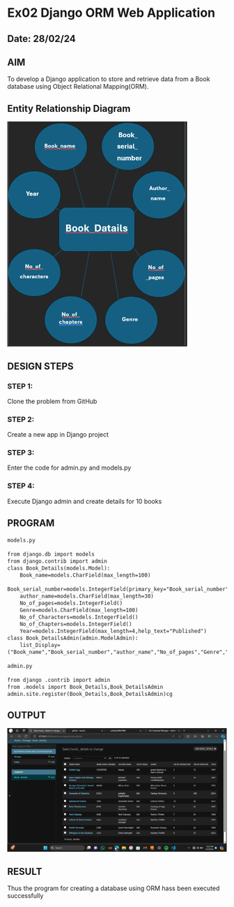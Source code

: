 # Ex02 Django ORM Web Application
## Date: 28/02/24

## AIM
To develop a Django application to store and retrieve data from a Book database using Object Relational Mapping(ORM).

## Entity Relationship Diagram

![alt text](<Screenshot 2024-02-28 163704-1.png>)

## DESIGN STEPS

### STEP 1:
Clone the problem from GitHub

### STEP 2:
Create a new app in Django project

### STEP 3:
Enter the code for admin.py and models.py

### STEP 4:
Execute Django admin and create details for 10 books

## PROGRAM

```
models.py

from django.db import models
from django.contrib import admin
class Book_Details(models.Model):
	Book_name=models.CharField(max_length=100)
	Book_serial_number=models.IntegerField(primary_key="Book_serial_number")
	author_name=models.CharField(max_length=30)
	No_of_pages=models.IntegerField()
	Genre=models.CharField(max_length=100)
	No_of_Characters=models.IntegerField()
	No_of_Chapters=models.IntegerField()
	Year=models.IntegerField(max_length=4,help_text="Published")
class Book_DetailsAdmin(admin.ModelAdmin):
	list_Display=("Book_name","Book_serial_number","author_name","No_of_pages","Genre","No_of_Characters","No_of_Chapters","Year");

admin.py

from django .contrib import admin
from .models import Book_Details,Book_DetailsAdmin
admin.site.register(Book_Details,Book_DetailsAdmin)cg
```

## OUTPUT

![alt text](<Screenshot 2024-03-04 150114.png>)


## RESULT
Thus the program for creating a database using ORM hass been executed successfully
